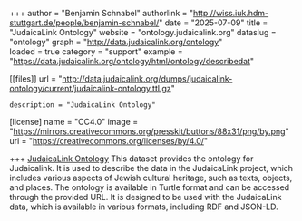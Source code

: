 +++
author = "Benjamin Schnabel"
authorlink = "http://wiss.iuk.hdm-stuttgart.de/people/benjamin-schnabel/"
date = "2025-07-09"
title = "JudaicaLink Ontology" 
website = "ontology.judaicalink.org"
dataslug = "ontology"
graph = "http://data.judaicalink.org/ontology"  
loaded = true
category = "support"
example = "https://data.judaicalink.org/ontology/html/ontology/describedat"


[[files]]
	url = "http://data.judaicalink.org/dumps/judaicalink-ontology/current/judaicalink-ontology.ttl.gz"
	
	
	description = "JudaicaLink Ontology"
	

[license]
name = "CC4.0"
image = "https://mirrors.creativecommons.org/presskit/buttons/88x31/png/by.png"
uri = "https://creativecommons.org/licenses/by/4.0/"
	
+++
[JudaicaLink Ontology](https://ontology.judaicalink.org) This dataset provides the ontology for Judaicalink. <!--more-->
It is used to describe the data in the JudaicaLink project, which includes various aspects of Jewish cultural heritage, such as texts, objects, and places.
The ontology is available in Turtle format and can be accessed through the provided URL. It is designed to be used with the JudaicaLink data, which is available in various formats, including RDF and JSON-LD.

